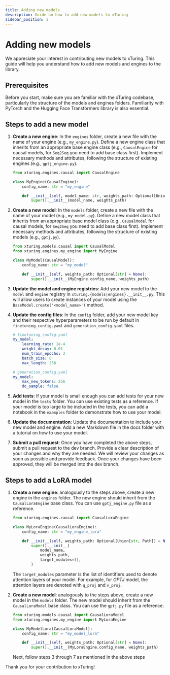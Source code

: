 ```yaml
---
title: Adding new models
description: Guide on how to add new models to xTuring
sidebar_position: 2
---
```


# Adding new models

We appreciate your interest in contributing new models to xTuring. This guide will help you understand how to add new models and engines to the library.

## Prerequisites
Before you start, make sure you are familiar with the xTuring codebase, particularly the structure of the models and engines folders. Familiarity with PyTorch and the Hugging Face Transformers library is also essential.

## Steps to add a new model

1. **Create a new engine**: In the `engines` folder, create a new file with the name of your engine (e.g., `my_engine.py`). Define a new engine class that inherits from an appropriate base engine class (e.g., `CausalEngine` for causal models, for `Seq2Seq` you need to add base class first). Implement necessary methods and attributes, following the structure of existing engines (e.g., `gptj_engine.py`).

    ```python
    from xturing.engines.causal import CausalEngine

    class MyEngine(CausalEngine):
        config_name: str = "my_engine"

        def __init__(self, model_name: str, weights_path: Optional[Union[str, Path]] = None):
            super().__init__(model_name, weights_path)
    ```

2. **Create a new model**: In the `models` folder, create a new file with the name of your model (e.g., `my_model.py`). Define a new model class that inherits from an appropriate base model class (e.g., `CausalModel` for causal models, for `Seq2Seq` you need to add base class first). Implement necessary methods and attributes, following the structure of existing models (e.g., `gptj.py`).

    ```python
    from xturing.models.causal import CausalModel
    from xturing.engines.my_engine import MyEngine

    class MyModel(CausalModel):
        config_name: str = "my_model"

        def __init__(self, weights_path: Optional[str] = None):
            super().__init__(MyEngine.config_name, weights_path)
    ```

3. **Update the model and engine registries**: Add your new model to the `model` and `engine` registry in `xturing.{models|engines}.__init__.py`. This will allow users to create instances of your model using the `BaseModel.create('<model_name>')` method.

4. **Update the config files**: In the `config` folder, add your new model key and their respective hyperparameters to be run by default in `finetuning_config.yaml` and `generation_config.yaml` files.
    ```yaml
    # finetuning_config.yaml
    my_model:
        learning_rate: 1e-4
        weight_decay: 0.01
        num_train_epochs: 3
        batch_size: 8
        max_length: 256

    # generation_config.yaml
    my_model:
        max_new_tokens: 256
        do_sample: false

    ```

5. **Add tests**: If your model is small enough you can add tests for your new model in the `tests` folder. You can use existing tests as a reference. If your model is too large to be included in the tests, you can add a notebook in the `examples` folder to demonstrate how to use your model.

6. **Update the documentation**: Update the documentation to include your new model and engine. Add a new Markdown file in the docs folder with a tutorial on how to use your model.

7. **Submit a pull request**: Once you have completed the above steps, submit a pull request to the dev branch. Provide a clear description of your changes and why they are needed. We will review your changes as soon as possible and provide feedback. Once your changes have been approved, they will be merged into the dev branch.

## Steps to add a LoRA model

1. **Create a new engine**: analogously to the steps above, create a new engine in the `engines` folder. The new engine should inherit from the `CausalLoraEngine` base class. You can use `gptj_engine.py` file as a reference.
    ```python
    from xturing.engines.causal import CausalLoraEngine

    class MyLoraEngine(CausalLoraEngine):
        config_name: str = "my_engine_lora"

        def __init__(self, weights_path: Optional[Union[str, Path]] = None):
            super().__init__(
                model_name,
                weights_path,
                target_modules=[],
            )
    ```
    The `target_modules` parameter is the list of identifiers used to denote attention layers of your model. For example, for *GPTJ* model, the attention layers are denoted with `q_proj` and `v_proj`.

2. **Create a new model**: analogously to the steps above, create a new model in the `models` folder. The new model should inherit from the `CausalLoraModel` base class. You can use the `gptj.py` file as a reference.
    ```python
    from xturing.models.causal import CausalLoraModel
    from xturing.engines.my_engine import MyLoraEngine

    class MyModelLora(CausalLoraModel):
        config_name: str = "my_model_lora"

        def __init__(self, weights_path: Optional[str] = None):
            super().__init__(MyLoraEngine.config_name, weights_path)
    ```

    Next, follow steps 3 through 7 as mentioned in the above steps

Thank you for your contribution to xTuring!
